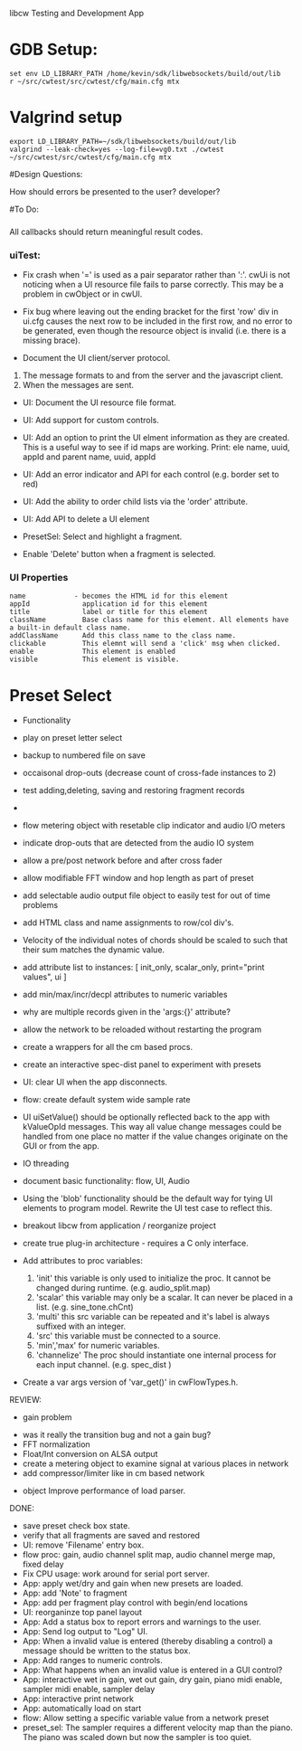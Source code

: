 libcw Testing and Development App


# GDB Setup:

    set env LD_LIBRARY_PATH /home/kevin/sdk/libwebsockets/build/out/lib
    r ~/src/cwtest/src/cwtest/cfg/main.cfg mtx


# Valgrind setup

    export LD_LIBRARY_PATH=~/sdk/libwebsockets/build/out/lib
    valgrind --leak-check=yes --log-file=vg0.txt ./cwtest  ~/src/cwtest/src/cwtest/cfg/main.cfg mtx

#Design Questions:

How should errors be presented to the user? developer?


#To Do:

### 

All callbacks should return meaningful result codes.

### uiTest:

- Fix crash when '=' is used as a pair separator rather than ':'.
cwUi is not noticing when a UI resource file fails to parse correctly.
This may be a problem in cwObject or in cwUI.

- Fix bug where leaving out the ending bracket for the first 'row' div in ui.cfg
causes the next row to be included in the first row, and no error to be generated,
even though the resource object is invalid (i.e. there is a missing brace).

- Document the UI client/server protocol.
1. The message formats to and from the server and the javascript client.
2. When the messages are sent.

- UI: Document the UI resource file format.

- UI: Add support for custom controls.

- UI: Add an option to print the UI elment information as they are created.
This is a useful way to see if id maps are working.
Print: ele name, uuid, appId and parent name, uuid, appId

- UI: Add an error indicator and API for each control (e.g. border set to red)
- UI: Add the ability to order child lists via the 'order' attribute.
- UI: Add API to delete a UI element

- PresetSel: Select and highlight a fragment.
- Enable 'Delete' button when a fragment is selected.





### UI Properties

    name            - becomes the HTML id for this element
    appId             application id for this element
    title             label or title for this element
    className         Base class name for this element. All elements have a built-in default class name.
    addClassName      Add this class name to the class name.
    clickable         This elemnt will send a 'click' msg when clicked.
    enable            This element is enabled
    visible           This element is visible.




# Preset Select
   

- Functionality


+ play on preset letter select
+ backup to numbered file on save
+ occaisonal drop-outs (decrease count of cross-fade instances to 2)

+ test adding,deleting, saving and restoring fragment records
+ 
+ flow metering object with resetable clip indicator and audio I/O meters
+ indicate drop-outs that are detected from the audio IO system
+ allow a pre/post network before and after cross fader
+ allow modifiable FFT window and hop length as part of preset 
+ add selectable audio output file object to easily test for out of time problems
+ add HTML class and name assignments to row/col div's. 
+ Velocity of the individual notes of chords should be scaled to such that their sum matches the dynamic value.

+ add attribute list to instances: [ init_only, scalar_only, print="print values", ui ]
+ add min/max/incr/decpl attributes to numeric variables
+ why are multiple records given in the 'args:{}' attribute?
+ allow the network to be reloaded without restarting the program
+ create a wrappers for all the cm based procs.
+ create an interactive spec-dist panel to experiment with presets
+ UI:         clear UI when the app disconnects.


+ flow:       create default system wide sample rate
+ UI          uiSetValue() should be optionally reflected back to the app with kValueOpId messages.
              This way all value change messages could be handled from one place no matter
			  if the value changes originate on the GUI or from the app.
			  
+ IO threading
+ document basic functionality: flow, UI, Audio
+ Using the 'blob' functionality should be the default way for tying UI elements to program model.
  Rewrite the UI test case to reflect this.

+ breakout libcw from application / reorganize project
+ create true plug-in architecture - requires a C only interface.



- Add attributes to proc variables:
  1. 'init' this variable is only used to initialize the proc. It cannot be changed during runtime.  (e.g. audio_split.map)
  2. 'scalar' this variable may only be a scalar.  It can never be placed in a list.  (e.g. sine_tone.chCnt)
  3. 'multi' this src variable can be repeated and it's label is always suffixed with an integer. 
  4. 'src' this variable must be connected to a source.
  5. 'min','max' for numeric variables.
  6. 'channelize' The proc should instantiate one internal process for each input channel. (e.g. spec_dist )
  
- Create a var args version of 'var_get()' in cwFlowTypes.h.

REVIEW:
+ gain problem
- was it really the transition bug and not a gain bug?
- FFT normalization
- Float/Int conversion on ALSA output
- create a metering object to examine signal at various places in network
- add compressor/limiter like in cm based network

+ object      Improve performance of load parser.


DONE:
+ save preset check box state.
+ verify that all fragments are saved and restored
+ UI:         remove 'Filename' entry box.
+ flow proc:  gain, audio channel split map, audio channel merge map, fixed delay 
+ Fix CPU usage: work around for serial port server.
+ App:        apply wet/dry and gain when new presets are loaded.
+ App:        add 'Note' to fragment 
+ App:        add per fragment play control with begin/end locations
+ UI:         reorganinze top panel layout
+ App:        Add a status box to report errors and warnings to the user.
+ App:        Send log output to "Log" UI.
+ App:        When a invalid value is entered (thereby disabling a control) a message should be written to the status box.
+ App:        Add ranges to numeric controls.
+ App:        What happens when an invalid value is entered in a GUI control?
+ App:        interactive wet in gain, wet out gain, dry gain, piano midi enable, sampler midi enable, sampler delay
+ App:        interactive print network
+ App:        automatically load on start
+ flow:       Allow setting a specific variable value from a network preset
+ preset_sel: The sampler requires a different velocity map than the piano. The piano was scaled down but now the sampler is too quiet.
